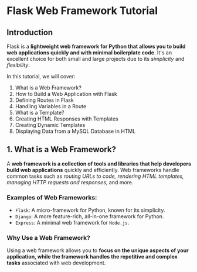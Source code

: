 # Flask Web Framework Tutorial

## Introduction

Flask is a **lightweight web framework for Python that allows you to build web applications quickly and with minimal boilerplate code**. It's an excellent choice for both small and large projects due to its *simplicity* and *flexibility*.

In this tutorial, we will cover:

1. What is a Web Framework?
2. How to Build a Web Application with Flask
3. Defining Routes in Flask
4. Handling Variables in a Route
5. What is a Template?
6. Creating HTML Responses with Templates
7. Creating Dynamic Templates
8. Displaying Data from a MySQL Database in HTML

## 1. What is a Web Framework?
A **web framework is a collection of tools and libraries that help developers build web applications** quickly and efficiently. Web frameworks handle common tasks such as *routing URLs to code, rendering HTML templates, managing HTTP requests and responses*, and more.

### Examples of Web Frameworks:
- `Flask`: A micro-framework for Python, known for its simplicity.
- `Django`: A more feature-rich, all-in-one framework for Python.
- `Express`: A minimal web framework for `Node.js`.

### Why Use a Web Framework?
Using a web framework allows you to **focus on the unique aspects of your application, while the framework handles the repetitive and complex tasks** associated with web development.
